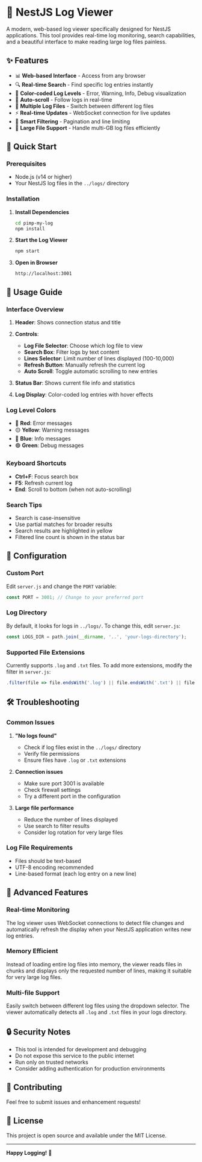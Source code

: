 # 🚀 NestJS Log Viewer

A modern, web-based log viewer specifically designed for NestJS applications. This tool provides real-time log monitoring, search capabilities, and a beautiful interface to make reading large log files painless.

## ✨ Features

- 📊 **Web-based Interface** - Access from any browser
- 🔍 **Real-time Search** - Find specific log entries instantly
- 🎨 **Color-coded Log Levels** - Error, Warning, Info, Debug visualization
- 📜 **Auto-scroll** - Follow logs in real-time
- 📁 **Multiple Log Files** - Switch between different log files
- ⚡ **Real-time Updates** - WebSocket connection for live updates
- 🎯 **Smart Filtering** - Pagination and line limiting
- 💾 **Large File Support** - Handle multi-GB log files efficiently

## 🚀 Quick Start

### Prerequisites
- Node.js (v14 or higher)
- Your NestJS log files in the `../logs/` directory

### Installation

1. **Install Dependencies**
   ```bash
   cd pimp-my-log
   npm install
   ```

2. **Start the Log Viewer**
   ```bash
   npm start
   ```

3. **Open in Browser**
   ```
   http://localhost:3001
   ```

## 📖 Usage Guide

### Interface Overview

1. **Header**: Shows connection status and title
2. **Controls**: 
   - **Log File Selector**: Choose which log file to view
   - **Search Box**: Filter logs by text content
   - **Lines Selector**: Limit number of lines displayed (100-10,000)
   - **Refresh Button**: Manually refresh the current log
   - **Auto Scroll**: Toggle automatic scrolling to new entries

3. **Status Bar**: Shows current file info and statistics
4. **Log Display**: Color-coded log entries with hover effects

### Log Level Colors

- 🔴 **Red**: Error messages
- 🟡 **Yellow**: Warning messages  
- 🔵 **Blue**: Info messages
- 🟢 **Green**: Debug messages

### Keyboard Shortcuts

- **Ctrl+F**: Focus search box
- **F5**: Refresh current log
- **End**: Scroll to bottom (when not auto-scrolling)

### Search Tips

- Search is case-insensitive
- Use partial matches for broader results
- Search results are highlighted in yellow
- Filtered line count is shown in the status bar

## 🔧 Configuration

### Custom Port
Edit `server.js` and change the `PORT` variable:
```javascript
const PORT = 3001; // Change to your preferred port
```

### Log Directory
By default, it looks for logs in `../logs/`. To change this, edit `server.js`:
```javascript
const LOGS_DIR = path.join(__dirname, '..', 'your-logs-directory');
```

### Supported File Extensions
Currently supports `.log` and `.txt` files. To add more extensions, modify the filter in `server.js`:
```javascript
.filter(file => file.endsWith('.log') || file.endsWith('.txt') || file.endsWith('.your-extension'))
```

## 🛠️ Troubleshooting

### Common Issues

1. **"No logs found"**
   - Check if log files exist in the `../logs/` directory
   - Verify file permissions
   - Ensure files have `.log` or `.txt` extensions

2. **Connection issues**
   - Make sure port 3001 is available
   - Check firewall settings
   - Try a different port in the configuration

3. **Large file performance**
   - Reduce the number of lines displayed
   - Use search to filter results
   - Consider log rotation for very large files

### Log File Requirements

- Files should be text-based
- UTF-8 encoding recommended
- Line-based format (each log entry on a new line)

## 🎯 Advanced Features

### Real-time Monitoring
The log viewer uses WebSocket connections to detect file changes and automatically refresh the display when your NestJS application writes new log entries.

### Memory Efficient
Instead of loading entire log files into memory, the viewer reads files in chunks and displays only the requested number of lines, making it suitable for very large log files.

### Multi-file Support
Easily switch between different log files using the dropdown selector. The viewer automatically detects all `.log` and `.txt` files in your logs directory.

## 🔒 Security Notes

- This tool is intended for development and debugging
- Do not expose this service to the public internet
- Run only on trusted networks
- Consider adding authentication for production environments

## 🤝 Contributing

Feel free to submit issues and enhancement requests!

## 📄 License

This project is open source and available under the MIT License.

---

**Happy Logging!** 🎉 